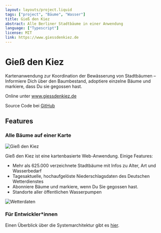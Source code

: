 ```yaml
---
layout: layouts/project.liquid
tags: ["project", "Bäume", "Wasser"]
title: Gieß den Kiez
abstract: Alle Berliner Stadtbäume in einer Anwendung
language: ["Typescript"]
license: MIT
link: https://www.giessdenkiez.de
---
```


# Gieß den Kiez

Kartenanwendung zur Koordination der Bewässerung von Stadtbäumen – Informiere Dich über den Baumbestand, adoptiere einzelne Bäume und markiere, dass Du sie gegossen hast.

Online unter <a href="https://www.giessdenkiez.de" target="_blank" rel="noopener noreferrer">www.giessdenkiez.de</a>

Source Code bei <a href="https://github.com/technologiestiftung/giessdenkiez-de" target="_blank" rel="noopener noreferrer">GitHub</a>

## Features

### Alle Bäume auf einer Karte

![Gieß den Kiez](/assets/images/projects/giessdenkiez-screenshot.png)

Gieß den Kiez ist eine kartenbasierte Web-Anwendung. Einige Features:

- Mehr als 625.000 verzeichnete Stadtbäume mit Infos zu Alter, Art und Wasserbedarf
- Tagesaktuelle, hochaufgelöste Niederschlagsdaten des Deutschen Wetterdienstes
- Abonniere Bäume und markiere, wenn Du Sie gegossen hast.
- Standorte aller öffentlichen Wasserpumpen

![Wetterdaten](/assets/images/projects/giessdenkiez_weather.png)

### Für Entwickler\*innen

Einen Überblick über die Systemarchitektur gibt es <a href="https://github.com/technologiestiftung/giessdenkiez-de" target="_blank" rel="noopener noreferrer">hier</a>.
